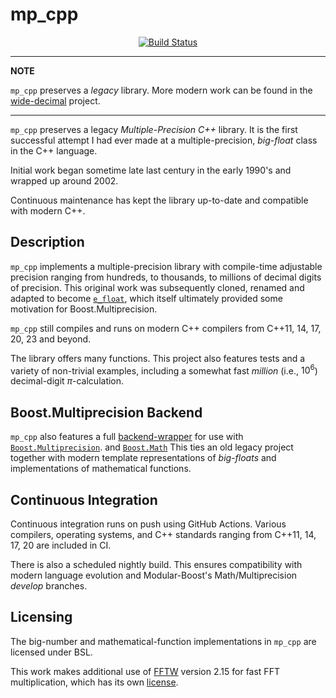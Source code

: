 mp_cpp
==================

<p align="center">
    <a href="https://github.com/ckormanyos/mp_cpp/actions">
        <img src="https://github.com/ckormanyos/mp_cpp/actions/workflows/mp_cpp.yml/badge.svg" alt="Build Status"></a>
</p>

---
**NOTE**

`mp_cpp` preserves a _legacy_ library. More modern work can be found in the [wide-decimal](https://github.com/ckormanyos/wide-decimal) project.

---

`mp_cpp` preserves a legacy _Multiple_-_Precision_ _C++_ library.
It is the first successful attempt I had ever made at a multiple-precision,
_big_-_float_ class in the C++ language.

Initial work began sometime late last century in the early 1990's
and wrapped up around 2002.

Continuous maintenance has kept the library up-to-date
and compatible with modern C++.

## Description

`mp_cpp` implements a multiple-precision library with compile-time adjustable
precision ranging from hundreds, to thousands, to millions of decimal digits of precision.
This original work was subsequently cloned, renamed and adapted to become
[`e_float`](https://github.com/ckormanyos/e_float-2021),
which itself ultimately provided some motivation for Boost.Multiprecision.

`mp_cpp` still compiles and runs on modern C++ compilers
from C++11, 14, 17, 20, 23 and beyond.

The library offers many functions. This project also features tests
and a variety of non-trivial examples, including a somewhat fast
_million_ (i.e., $10^{6}$) decimal-digit $\pi$-calculation.


## Boost.Multiprecision Backend

`mp_cpp` also features a full [backend-wrapper](./boost/multiprecision/mp_cpp_backend.hpp)
for use with [`Boost.Multiprecision`](https://www.boost.org/doc/libs/1_83_0/libs/multiprecision/doc/html/index.html).
and [`Boost.Math`](https://www.boost.org/doc/libs/1_83_0/libs/math/doc/html/index.html)
This ties an old legacy project together with modern
template representations of _big_-_floats_ and implementations
of mathematical functions.

## Continuous Integration

Continuous integration runs on push using GitHub Actions.
Various compilers, operating systems, and C++ standards
ranging from C++11, 14, 17, 20 are included in CI.

There is also a scheduled nightly build. This ensures compatibility
with modern language evolution and Modular-Boost's
Math/Multiprecision _develop_ branches.

## Licensing

The big-number and mathematical-function implementations in `mp_cpp`
are licensed under BSL.

This work makes additional use of [FFTW](https://www.fftw.org/)
version 2.15 for fast FFT multiplication, which has its own
[license](https://www.fftw.org/faq/section1.html#isfftwfree).
